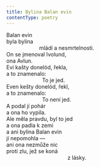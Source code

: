 ```yaml
---
title: Bylina Balan evin
contentType: poetry
---
```


Balan evin  
byla bylina  
                      mládí a nesmrtelnosti.  
On se jmenoval Ivolund,  
ona Avlun.  
Evi kašty donelód, řekla,  
a to znamenalo:  
                        To je jed.  
Even kešty donelód, řekl,  
a to znamenalo:  
                        To není jed.  
A podal jí pohár  
a ona ho vypila.  
Ale měla pravdu, byl to jed  
a ona padla k zemi  
a ani bylina Balan evin  
jí nepomohla —  
ani ona nezmůže nic  
proti zlu, jež se koná  
                                         z lásky.
